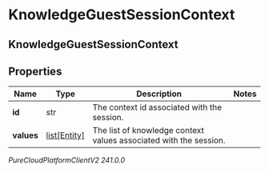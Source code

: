 # KnowledgeGuestSessionContext

## KnowledgeGuestSessionContext

## Properties

|Name | Type | Description | Notes|
|------------ | ------------- | ------------- | -------------|
| **id** | str | The context id associated with the session. | |
| **values** | [list[Entity]](Entity) | The list of knowledge context values associated with the session. | |



_PureCloudPlatformClientV2 241.0.0_
